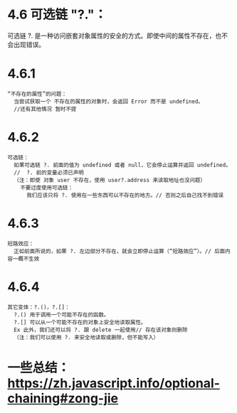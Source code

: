 # 4.6 可选链 "?."： 
  可选链 ?. 是一种访问嵌套对象属性的安全的方式。即使中间的属性不存在，也不会出现错误。
  # 4.6.1
    “不存在的属性”的问题：
      当尝试获取一个 不存在的属性的对象时，会返回 Error 而不是 undefined。
      //还有其他情况 暂时不提
  # 4.6.2
    可选链： 
      如果可选链 ?. 前面的值为 undefined 或者 null，它会停止运算并返回 undefined。
      //  ?. 前的变量必须已声明
      （注：即使 对象 user 不存在，使用 user?.address 来读取地址也没问题）
        不要过度使用可选链：
          我们应该只将 ?. 使用在一些东西可以不存在的地方。// 否则之后自己找不到错误
  # 4.6.3
    短路效应：
      正如前面所说的，如果 ?. 左边部分不存在，就会立即停止运算（“短路效应”）。// 后面内容一概不生效
  # 4.6.4
    其它变体：?.()，?.[]：
      ?.() 用于调用一个可能不存在的函数。
      ?.[] 可以从一个可能不存在的对象上安全地读取属性。
      Ex 此外，我们还可以将 ?. 跟 delete 一起使用// 存在该对象则删除
      （注：我们可以使用 ?. 来安全地读取或删除，但不能写入）
# 一些总结： https://zh.javascript.info/optional-chaining#zong-jie